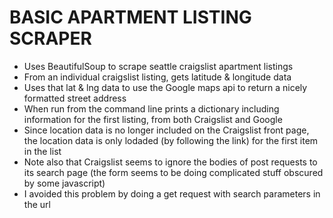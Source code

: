 BASIC APARTMENT LISTING SCRAPER
===============================

* Uses BeautifulSoup to scrape seattle craigslist apartment listings
* From an individual craigslist listing, gets latitude & longitude data
* Uses that lat & lng data to use the Google maps api to return a nicely formatted street address
* When run from the command line prints a dictionary including information for the first listing, from both Craigslist and Google
* Since location data is no longer included on the Craigslist front page, the location data is only lodaded (by following the link) for the first item in the list
* Note also that Craigslist seems to ignore the bodies of post requests to its search page (the form seems to be doing complicated stuff obscured by some javascript)
* I avoided this problem by doing a get request with search parameters in the url
